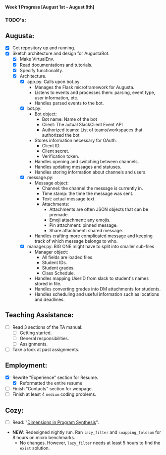 #### Week 1 Progress [August 1st - August 8th]
### TODO's:
## Augusta:
- [x] Get repository up and running.
- [x] Sketch architecture and design for AugustaBot.
    - [x] Make VirtualEnv.
    - [x] Read documentations and tutorials.
    - [x] Specify functionality.
    - [x] Architecture.
        - [x] app.py: Calls upon bot.py
            - Manages the Flask microframework for Augusta.
            - Listens to events and processes them: parsing, event type, user
            information, etc.
            - Handles parsed events to the bot.
        - [x] bot.py:
            - Bot object:
                - Bot name: Name of the bot
                - Client: The actual SlackClient Event API
                - Authorized teams: List of teams/workspaces that authorized the
                bot
            - Stores information necessary for OAuth.
                - Client ID.
                - Client secret.
                - Verification token.
            - Handles opening and switching between channels.
            - Handles updating messages and statuses.
            - Handles storing information about channels and users.
        - [x] message.py:
            - Message object:
                - Channel: the channel the message is currently in.
                - Time stamp: the time the message was sent.
                - Text: actual message text.
                - Attachments:
                    - Attachments are often JSON objects that can be premade.
                    - Emoji attachment: any emojis.
                    - Pin attachment: pinned message.
                    - Share attachment: shared message.
            - Handles crafting more complicated message and keeping track of
            which message belongs to who.
        - [x] manager.py: BIG ONE might have to split into smaller sub-files
            - Manager object:
                - All fields are loaded files.
                - Student IDs.
                - Student grades.
                - Class Schedule.
            - Handles mapping UserID from slack to student's names stored in
            file.
            - Handles converting grades into DM attachments for students.
            - Handles scheduling and useful information such as locations and
            deadlines.

## Teaching Assistance:
- [ ] Read 3 sections of the TA manual:
    - [ ] Getting started.
    - [ ] General responsibilities.
    - [ ] Assignments.
- [ ] Take a look at past assignments.

## Employment:
- [x] Rewrite "Experience" section for Resume.
    - [x] Reformatted the entire resume
- [ ] Finish "Contacts" section for webpage.
- [ ] Finish at least 4 `medium` coding problems.

## Cozy:
- [ ] Read: "[Dimensions in Program Synthesis](https://www.microsoft.com/en-us/research/wp-content/uploads/2016/12/ppdp10-synthesis.pdf)".
- **NEW**: Redesigned nightly run. Ran `lazy_filter` and `swapping_foldsum` for
8 hours on micro benchmarks.
    - No changes. However, `lazy_filter` needs at least 5 hours to find the
        `exist` solution.
